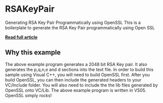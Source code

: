 # RSAKeyPair
Generating RSA Key Pair Programmatically using OpenSSL
This is a boilerplate to generate the RSA Key Pair programmatically using Open SSL

[**Read full article**](https://sudhirmurthy.blogspot.com/2008/06/generating-rsa-key-pair.html)

## Why this example

The above example program generates a 2048 bit RSA Key pair. It also generates the p,q,n,e and d sections into the text file. In order to build this sample using Visual C++, you will need to build OpenSSL first. After you build OpenSSL, you can then include the generated headers to your VC/Include folder. You will also need to include the the lib files generated by OpenSSL onto VC/Lib. The above example program is written in VS05. OpenSSL simply rocks!
